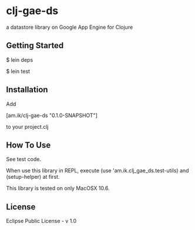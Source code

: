 # clj-gae-ds #

a datastore library on Google App Engine for Clojure

## Getting Started ##

$ lein deps

$ lein test

## Installation ##

Add

[am.ik/clj-gae-ds "0.1.0-SNAPSHOT"]

to your project.clj

## How To Use ##

See test code.

When use this library in REPL, execute (use 'am.ik.clj_gae_ds.test-utils) and (setup-helper) at first.

This library is tested on only MacOSX 10.6.

## License ##

Eclipse Public License - v 1.0
